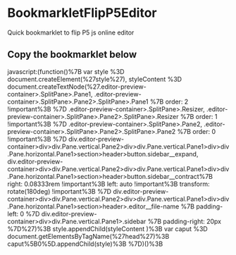# BookmarkletFlipP5Editor
Quick bookmarklet to flip P5 js online editor

## Copy the bookmarklet below

javascript:(function()%7B var style %3D document.createElement(%27style%27), styleContent %3D document.createTextNode(%27.editor-preview-container>.SplitPane>.Pane1, .editor-preview-container>.SplitPane>.Pane2>.SplitPane>.Pane1 %7B order: 2 !important%3B %7D .editor-preview-container>.SplitPane>.Resizer, .editor-preview-container>.SplitPane>.Pane2>.SplitPane>.Resizer %7B order: 1 !important%3B %7D .editor-preview-container>.SplitPane>.Pane2, .editor-preview-container>.SplitPane>.Pane2>.SplitPane>.Pane2 %7B order: 0 !important%3B %7D div.editor-preview-container>div>div.Pane.vertical.Pane2>div>div.Pane.vertical.Pane1>div>div.Pane.horizontal.Pane1>section>header>button.sidebar__expand, div.editor-preview-container>div>div.Pane.vertical.Pane2>div>div.Pane.vertical.Pane1>div>div.Pane.horizontal.Pane1>section>header>button.sidebar__contract%7B right: 0.08333rem !important%3B left: auto !important%3B transform: rotate(180deg) !important%3B %7D div.editor-preview-container>div>div.Pane.vertical.Pane2>div>div.Pane.vertical.Pane1>div>div.Pane.horizontal.Pane1>section>header>.editor__file-name %7B padding-left: 0 %7D div.editor-preview-container>div>div.Pane.vertical.Pane1>.sidebar %7B padding-right: 20px %7D%27)%3B style.appendChild(styleContent )%3B var caput %3D document.getElementsByTagName(%27head%27)%3B caput%5B0%5D.appendChild(style)%3B %7D)()%3B

